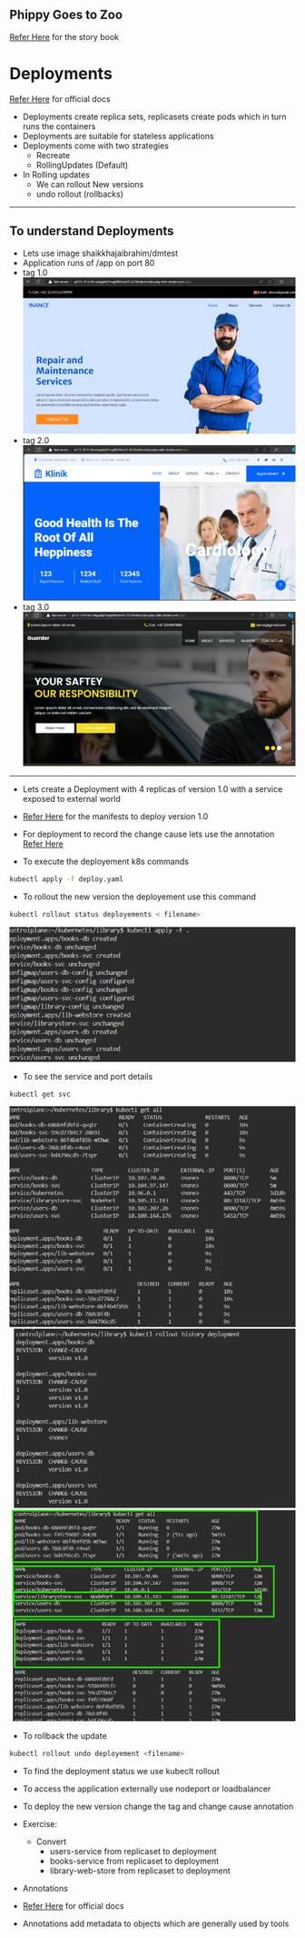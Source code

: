 Phippy Goes to Zoo
------------------

[Refer Here](https://azure.microsoft.com/mediahandler/files/resourcefiles/phippy-goes-to-the-zoo/Phippy%20Goes%20To%20The%20Zoo_MSFTonline.pdf) for the story book

# Deployments

[Refer Here](https://kubernetes.io/docs/concepts/workloads/controllers/deployment/) for official docs

* Deployments create replica sets, replicasets create pods which in turn runs the containers
* Deployments are suitable for stateless applications
* Deployments come with two strategies
  * Recreate
  * RollingUpdates (Default)
* In Rolling updates
  * We can rollout New versions
  * undo rollout (rollbacks)

----

## To understand Deployments

* Lets use image shaikkhajaibrahim/dmtest
* Application runs of /app on port 80
* tag 1.0
![Preview](images/k8s30.png)
* tag 2.0
![Preview](images/k8s31.png)
* tag 3.0
![Preview](images/k8s32.png)

----

* Lets create a Deployment with 4 replicas of version 1.0 with a service exposed to external world

* [Refer Here](https://github.com/rithwiksrivastav4/kubernetes/blob/main/deployment/web-deploy.yaml) for the manifests to deploy version 1.0

* For deployment to record the change cause lets use the annotation [Refer Here](https://kubernetes.io/docs/reference/labels-annotations-taints/#change-cause)

* To execute the deployement k8s commands

```bash
kubectl apply -f deploy.yaml
```

* To rollout the new version the deployement use this command

```bash
kubectl rollout status deployements < filename>
```

![Preview](images/k8s33.png)

* To see the service and port details

```bash
kubectl get svc
```

![Preview](images/k8s34.png)
![Preview](images/k8s35.png)
![Preview](images/k8s36.png)

* To rollback the update

```bash
kubectl rollout undo deployement <filename>
```

* To find the deployment status we use kubeclt rollout
* To access the application externally use nodeport or loadbalancer
* To deploy the new version change the tag and change cause annotation

* Exercise:
  * Convert
    * users-service from replicaset to deployment
    * books-service from replicaset to deployment
    * library-web-store from replicaset to deployment

* Annotations
* [Refer Here](https://kubernetes.io/docs/concepts/overview/working-with-objects/annotations/) for official docs
* Annotations add metadata to objects which are generally used by tools

